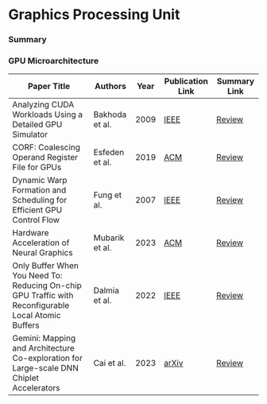 # Graphics Processing Unit

### Summary

### GPU Microarchitecture
| Paper Title                                       | Authors          | Year | Publication Link                            | Summary Link |
|---------------------------------------------------|------------------|------|---------------------------------------------|----|
| Analyzing CUDA Workloads Using a Detailed GPU Simulator | Bakhoda et al. | 2009 | [IEEE](https://ieeexplore.ieee.org/document/4919648) | [Review](./Bakhoda_2009_CUDA.md) |
| CORF: Coalescing Operand Register File for GPUs | Esfeden et al. | 2019 | [ACM](https://dl.acm.org/doi/10.1145/3297858.3304026) | [Review](./Esfeden_2019_CORF.md) |
| Dynamic Warp Formation and Scheduling for Efficient GPU Control Flow | Fung et al. | 2007 | [IEEE](https://ieeexplore.ieee.org/document/4408272) | [Review](./Fung_2007_Dynamic_Warp.md) |
| Hardware Acceleration of Neural Graphics | Mubarik et al. | 2023 | [ACM](https://dl.acm.org/doi/10.1145/3579371.3589085) | [Review](./Mubarik_2023_Neural.md) |
| Only Buffer When You Need To: Reducing On-chip GPU Traffic with Reconfigurable Local Atomic Buffers | Dalmia et al. | 2022 | [IEEE](https://ieeexplore.ieee.org/document/9773230) | [Review](./Dalmia_2022_LAB.pdf) |
| Gemini: Mapping and Architecture Co-exploration for Large-scale DNN Chiplet Accelerators | Cai et al. | 2023 | [arXiv](https://arxiv.org/pdf/2312.16436) | [Review](./Cai_2023_Gemini.md) |
